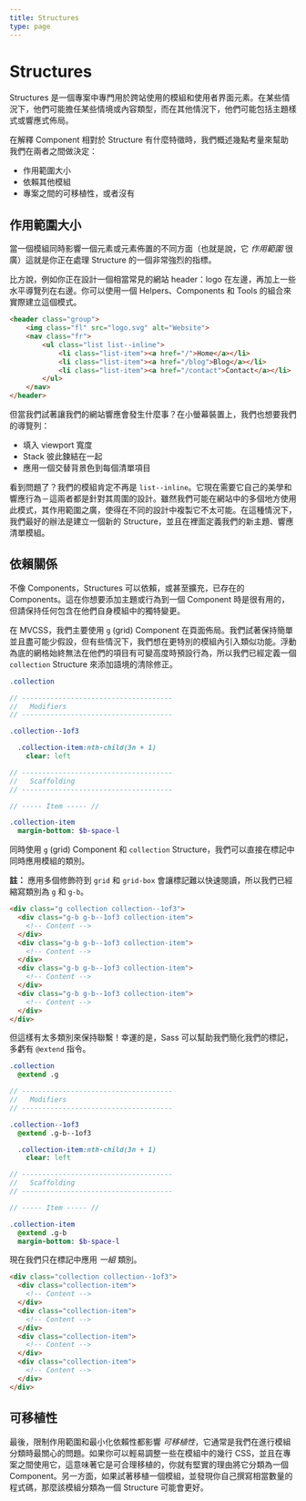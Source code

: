 ```yaml
---
title: Structures
type: page
---
```


Structures
==========

Structures 是一個專案中專門用於跨站使用的模組和使用者界面元素。在某些情況下，他們可能擔任某些情境或內容類型，而在其他情況下，他們可能包括主題樣式或響應式佈局。

在解釋 Component 相對於 Structure 有什麼特徵時，我們概述幾點考量來幫助我們在兩者之間做決定：

- 作用範圍大小
- 依賴其他模組
- 專案之間的可移植性，或者沒有

作用範圍大小
-------------

當一個模組同時影響一個元素或元素佈置的不同方面（也就是說，它 *作用範圍* 很廣）這就是你正在處理 Structure 的一個非常強烈的指標。

比方說，例如你正在設計一個相當常見的網站 header：logo 在左邊，再加上一些水平導覽列在右邊。你可以使用一個 Helpers、Components 和 Tools 的組合來實際建立這個模式。

```html
<header class="group">
    <img class="fl" src="logo.svg" alt="Website">
    <nav class="fr">
        <ul class="list list--inline">
            <li class="list-item"><a href="/">Home</a></li>
            <li class="list-item"><a href="/blog">Blog</a></li>
            <li class="list-item"><a href="/contact">Contact</a></li>
        </ul>
    </nav>
</header>
```

但當我們試著讓我們的網站響應會發生什麼事？在小螢幕裝置上，我們也想要我們的導覽列：

- 填入 viewport 寬度
- Stack 彼此鍊結在一起
- 應用一個交替背景色到每個清單項目

看到問題了？我們的模組肯定不再是 `list--inline`。它現在需要它自己的美學和響應行為－這兩者都是針對其周圍的設計。雖然我們可能在網站中的多個地方使用此模式，其作用範圍之廣，使得在不同的設計中複製它不太可能。在這種情況下，我們最好的辦法是建立一個新的 Structure，並且在裡面定義我們的新主題、響應清單模組。

依賴關係
------------

不像 Components，Structures 可以依賴，或甚至擴充，已存在的 Components。這在你想要添加主題或行為到一個 Component 時是很有用的，但請保持任何包含在他們自身模組中的獨特變更。

在 MVCSS，我們主要使用 `g` (grid) Component 在頁面佈局。我們試著保持簡單並且盡可能少假設，但有些情況下，我們想在更特別的模組內引入類似功能。浮動為底的網格始終無法在他們的項目有可變高度時預設行為，所以我們已經定義一個 `collection` Structure 來添加語境的清除修正。

```sass
.collection

// -------------------------------------
//   Modifiers
// -------------------------------------

.collection--1of3

  .collection-item:nth-child(3n + 1)
    clear: left

// -------------------------------------
//   Scaffolding
// -------------------------------------

// ----- Item ----- //

.collection-item
  margin-bottom: $b-space-l
```

同時使用 `g` (grid) Component 和 `collection` Structure，我們可以直接在標記中同時應用模組的類別。

**註：** 應用多個修飾符到 `grid` 和 `grid-box` 會讓標記難以快速閱讀，所以我們已經縮寫類別為 `g` 和 `g-b`。

```html
<div class="g collection collection--1of3">
  <div class="g-b g-b--1of3 collection-item">
    <!-- Content -->
  </div>
  <div class="g-b g-b--1of3 collection-item">
    <!-- Content -->
  </div>
  <div class="g-b g-b--1of3 collection-item">
    <!-- Content -->
  </div>
  <div class="g-b g-b--1of3 collection-item">
    <!-- Content -->
  </div>
</div>
```

但這樣有太多類別來保持聯繫！幸運的是，Sass 可以幫助我們簡化我們的標記，多虧有 `@extend` 指令。

```sass
.collection
  @extend .g

// -------------------------------------
//   Modifiers
// -------------------------------------

.collection--1of3
  @extend .g-b--1of3

  .collection-item:nth-child(3n + 1)
    clear: left

// -------------------------------------
//   Scaffolding
// -------------------------------------

// ----- Item ----- //

.collection-item
  @extend .g-b
  margin-bottom: $b-space-l
```

現在我們只在標記中應用 *一組* 類別。

```html
<div class="collection collection--1of3">
  <div class="collection-item">
    <!-- Content -->
  </div>
  <div class="collection-item">
    <!-- Content -->
  </div>
  <div class="collection-item">
    <!-- Content -->
  </div>
  <div class="collection-item">
    <!-- Content -->
  </div>
</div>
```

可移植性
-----------

最後，限制作用範圍和最小化依賴性都影響 *可移植性*，它通常是我們在進行模組分類時最關心的問題。如果你可以輕易調整一些在模組中的幾行 CSS，並且在專案之間使用它，這意味著它是可合理移植的，你就有堅實的理由將它分類為一個 Component。另一方面，如果試著移植一個模組，並發現你自己撰寫相當數量的程式碼，那麼該模組分類為一個 Structure 可能會更好。
